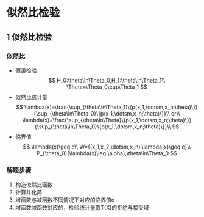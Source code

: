 # 似然比检验

## 1 似然比检验

### 似然比
* 假设检验
$$
H_0:\theta\in\Theta_0,H_1:\theta\in\Theta_1\\
\Theta=\Theta_0\cup\Theta_1
$$
* 似然比统计量
$$
\lambda(x)=\frac{\sup_{\theta\in\Theta_1}\{p(x_1,\dotsm,x_n;\theta)\}}{\sup_{\theta\in\Theta_0}\{p(x_1,\dotsm,x_n;\theta)\}}\\
or\\
\lambda(x)=\frac{\sup_{\theta\in\Theta}\{p(x_1,\dotsm,x_n;\theta)\}}{\sup_{\theta\in\Theta_0}\{p(x_1,\dotsm,x_n;\theta)\}}\\
$$
* 临界值
$$
\lambda(x)\geq c\\
W={(x_1,x_2,\dotsm,x_n):\lambda(x)\geq c}\\
P_{\theta_0}(\lambda(x)\leq \alpha),\theta\in\Theta_0
$$




### 解题步骤

1. 构造似然比函数
2. 计算并化简
3. 增函数与减函数不同情况下对应的临界值c
4. 增函数减函数对应的，检验统计量取T(X)的拒绝与接受域